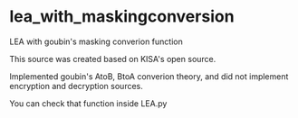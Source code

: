 # lea_with_maskingconversion
LEA with goubin's masking converion function

This source was created based on KISA's open source.

Implemented goubin's AtoB, BtoA converion theory, and did not implement encryption and decryption sources.

You can check that function inside LEA.py


